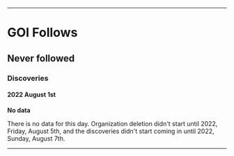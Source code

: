 
***

# GOI Follows

## Never followed

### Discoveries

#### 2022 August 1st

**No data**

There is no data for this day. Organization deletion didn't start until 2022, Friday, August 5th, and the discoveries didn't start coming in until 2022, Sunday, August 7th.

***
